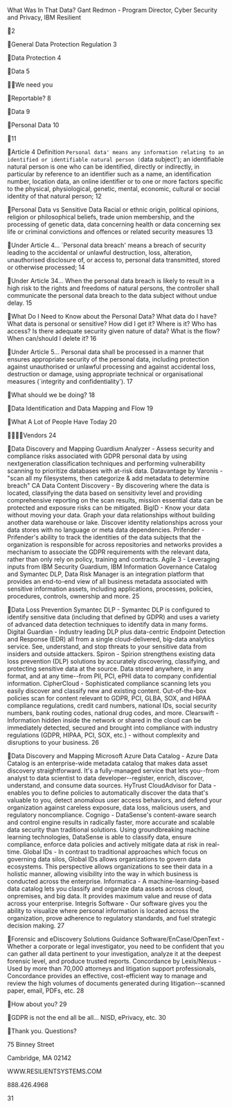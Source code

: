 What Was In That Data?
Gant Redmon - Program Director, Cyber Security and Privacy, IBM Resilient

2

General Data Protection Regulation
3

Data Protection
4

Data
5

We need you

Reportable?
8

Data
9

Personal Data
10

11

Article 4 Definition
`Personal data' means any information relating to an identified or identifiable natural person (`data subject');
an identifiable natural person is one who can be identified, directly or indirectly, in particular by reference to an identifier such as a name, an identification number, location data, an online identifier or to one or
more factors specific to the physical, physiological, genetic, mental, economic, cultural or social identity of that natural person;
12

Personal Data vs Sensitive Data
Racial or ethnic origin, political opinions, religion or philosophical beliefs, trade union membership, and the processing of genetic data, data
concerning health or data concerning sex life or criminal convictions and offences or related security measures
13

Under Article 4...
`Personal data breach' means a breach of security leading to the accidental or unlawful destruction, loss, alteration, unauthorised disclosure of, or access to, personal data transmitted, stored or
otherwise processed;
14

Under Article 34...
When the personal data breach is likely to result in a high risk to the rights and freedoms of natural persons, the controller shall
communicate the personal data breach to the data subject without undue delay.
15

What Do I Need to Know about the Personal Data?
What data do I have? What data is personal or sensitive? How did I get it? Where is it? Who has access? Is there adequate security given nature of data? What is the flow? When can/should I delete it?
16

Under Article 5...
Personal data shall be processed in a manner that ensures appropriate security of the personal data, including protection against
unauthorised or unlawful processing and against accidental loss, destruction or damage, using appropriate technical or organisational
measures (`integrity and confidentiality').
17

What should we be doing?
18

Data Identification and Data Mapping and Flow
19

What A Lot of People Have Today
20

Vendors
24

Data Discovery and Mapping
Guardium Analyzer - Assess security and compliance risks associated with GDPR personal data by using nextgeneration classification techniques and performing vulnerability scanning to prioritize databases with at-risk data. Datavantage by Varonis - "scan all my filesystems, then categorize & add metadata to determine breach" CA Data Content Discovery - By discovering where the data is located, classifying the data based on sensitivity level and providing comprehensive reporting on the scan results, mission essential data can be protected and exposure risks can be mitigated. BigID - Know your data without moving your data. Graph your data relationships without building another data warehouse or lake. Discover identity relationships across your data stores with no language or meta data dependencies. Prifender - Prifender's ability to track the identities of the data subjects that the organization is responsible for across repositories and networks provides a mechanism to associate the GDPR requirements with the relevant data, rather than only rely on policy, training and contracts. Agile 3 - Leveraging inputs from IBM Security Guardium, IBM Information Governance Catalog and Symantec DLP, Data Risk Manager is an integration platform that provides an end-to-end view of all business metadata associated with sensitive information assets, including applications, processes, policies, procedures, controls, ownership and more.
25

Data Loss Prevention
Symantec DLP - Symantec DLP is configured to identify sensitive data (including that defined by GDPR) and uses a variety of advanced data detection techniques to identify data in many forms. Digital Guardian - Industry leading DLP plus data-centric Endpoint Detection and Response (EDR) all from a single cloud-delivered, big-data analytics service. See, understand, and stop threats to your sensitive data from insiders and outside attackers. Spiron - Spirion strengthens existing data loss prevention (DLP) solutions by accurately discovering, classifying, and protecting sensitive data at the source. Data stored anywhere, in any format, and at any time--from PII, PCI, ePHI data to company confidential information. CipherCloud - Sophisticated compliance scanning lets you easily discover and classify new and existing content. Out-of-the-box policies scan for content relevant to GDPR, PCI, GLBA, SOX, and HIPAA compliance regulations, credit card numbers, national IDs, social security numbers, bank routing codes, national drug codes, and more. Clearswift - Information hidden inside the network or shared in the cloud can be immediately detected, secured and brought into compliance with industry regulations (GDPR, HIPAA, PCI, SOX, etc.) - without complexity and disruptions to your business.
26

Data Discovery and Mapping
Microsoft Azure Data Catalog - Azure Data Catalog is an enterprise-wide metadata catalog that makes data asset discovery straightforward. It's a fully-managed service that lets you--from analyst to data scientist to data developer--register, enrich, discover, understand, and consume data sources. HyTrust CloudAdvisor for Data - enables you to define policies to automatically discover the data that's valuable to you, detect anomalous user access behaviors, and defend your organization against careless exposure, data loss, malicious users, and regulatory noncompliance. Cognigo - DataSense's content-aware search and control engine results in radically faster, more accurate and scalable data security than traditional solutions. Using groundbreaking machine learning technologies, DataSense is able to classify data, ensure compliance, enforce data policies and actively mitigate data at risk in real-time. Global IDs - In contrast to traditional approaches which focus on governing data silos, Global IDs allows organizations to govern data ecosystems. This perspective allows organizations to see their data in a holistic manner, allowing visibility into the way in which business is conducted across the enterprise. Informatica - A machine-learning-based data catalog lets you classify and organize data assets across cloud, onpremises, and big data. It provides maximum value and reuse of data across your enterprise. Integris Software - Our software gives you the ability to visualize where personal information is located across the organization, prove adherence to regulatory standards, and fuel strategic decision making.
27

Forensic and eDiscovery Solutions
Guidance Software/EnCase/OpenText - Whether a corporate or legal investigator, you need to be confident that you can gather all data pertinent to your investigation, analyze it at the deepest forensic level, and produce trusted reports. Concordance by Lexis/Nexus - Used by more than 70,000 attorneys and litigation support professionals, Concordance provides an effective, cost-efficient way to manage and review the high volumes of documents generated during litigation--scanned paper, email, PDFs, etc.
28

How about you?
29

GDPR is not the end all be all... NISD, ePrivacy, etc.
30

Thank you.
Questions?

75 Binney Street

Cambridge, MA 02142

WWW.RESILIENTSYSTEMS.COM

888.426.4968

31

